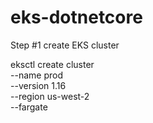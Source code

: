 # eks-dotnetcore

Step #1 create EKS cluster

eksctl create cluster \
--name prod \
--version 1.16 \
--region us-west-2 \
--fargate
